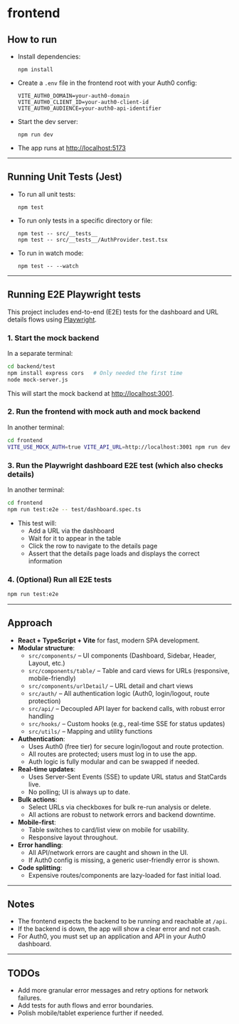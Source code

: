 # frontend

## How to run

- Install dependencies:
  ```
  npm install
  ```
- Create a `.env` file in the frontend root with your Auth0 config:
  ```
  VITE_AUTH0_DOMAIN=your-auth0-domain
  VITE_AUTH0_CLIENT_ID=your-auth0-client-id
  VITE_AUTH0_AUDIENCE=your-auth0-api-identifier
  ```
- Start the dev server:
  ```
  npm run dev
  ```
- The app runs at [http://localhost:5173](http://localhost:5173)

---

## Running Unit Tests (Jest)

- To run all unit tests:
  ```
  npm test
  ```
- To run only tests in a specific directory or file:
  ```
  npm test -- src/__tests__
  npm test -- src/__tests__/AuthProvider.test.tsx
  ```
- To run in watch mode:
  ```
  npm test -- --watch
  ```

---

## Running E2E Playwright tests

This project includes end-to-end (E2E) tests for the dashboard and URL details flows using [Playwright](https://playwright.dev/).

### 1. Start the mock backend
In a separate terminal:
```sh
cd backend/test
npm install express cors   # Only needed the first time
node mock-server.js
```
This will start the mock backend at [http://localhost:3001](http://localhost:3001).

### 2. Run the frontend with mock auth and mock backend
In another terminal:
```sh
cd frontend
VITE_USE_MOCK_AUTH=true VITE_API_URL=http://localhost:3001 npm run dev
```

### 3. Run the Playwright dashboard E2E test (which also checks details)
In another terminal:
```sh
cd frontend
npm run test:e2e -- test/dashboard.spec.ts
```

- This test will:
  - Add a URL via the dashboard
  - Wait for it to appear in the table
  - Click the row to navigate to the details page
  - Assert that the details page loads and displays the correct information

### 4. (Optional) Run all E2E tests
```sh
npm run test:e2e
```

---

## Approach

- **React + TypeScript + Vite** for fast, modern SPA development.
- **Modular structure**:
  - `src/components/` – UI components (Dashboard, Sidebar, Header, Layout, etc.)
  - `src/components/table/` – Table and card views for URLs (responsive, mobile-friendly)
  - `src/components/urlDetail/` – URL detail and chart views
  - `src/auth/` – All authentication logic (Auth0, login/logout, route protection)
  - `src/api/` – Decoupled API layer for backend calls, with robust error handling
  - `src/hooks/` – Custom hooks (e.g., real-time SSE for status updates)
  - `src/utils/` – Mapping and utility functions
- **Authentication**:  
  - Uses Auth0 (free tier) for secure login/logout and route protection.
  - All routes are protected; users must log in to use the app.
  - Auth logic is fully modular and can be swapped if needed.
- **Real-time updates**:  
  - Uses Server-Sent Events (SSE) to update URL status and StatCards live.
  - No polling; UI is always up to date.
- **Bulk actions**:  
  - Select URLs via checkboxes for bulk re-run analysis or delete.
  - All actions are robust to network errors and backend downtime.
- **Mobile-first**:  
  - Table switches to card/list view on mobile for usability.
  - Responsive layout throughout.
- **Error handling**:  
  - All API/network errors are caught and shown in the UI.
  - If Auth0 config is missing, a generic user-friendly error is shown.
- **Code splitting**:  
  - Expensive routes/components are lazy-loaded for fast initial load.

---

## Notes

- The frontend expects the backend to be running and reachable at `/api`.
- If the backend is down, the app will show a clear error and not crash.
- For Auth0, you must set up an application and API in your Auth0 dashboard.

---

## TODOs

- Add more granular error messages and retry options for network failures.
- Add tests for auth flows and error boundaries.
- Polish mobile/tablet experience further if needed.
